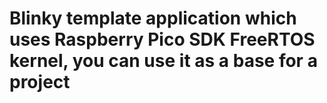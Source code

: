 # Blinky template application which uses Raspberry Pico SDK FreeRTOS kernel, you can use it as a base for a project
